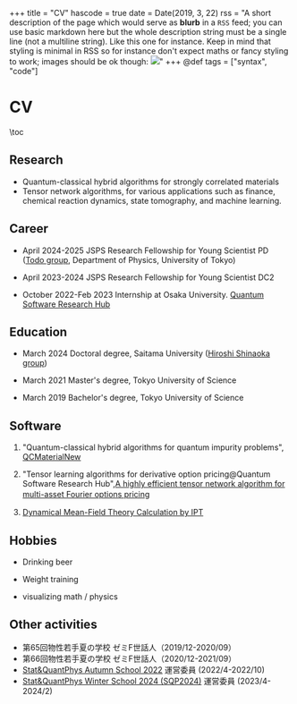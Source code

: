 +++
title = "CV"
hascode = true
date = Date(2019, 3, 22)
rss = "A short description of the page which would serve as **blurb** in a `RSS` feed; you can use basic markdown here but the whole description string must be a single line (not a multiline string). Like this one for instance. Keep in mind that styling is minimal in RSS so for instance don't expect maths or fancy styling to work; images should be ok though: ![](https://upload.wikimedia.org/wikipedia/en/3/32/Rick_and_Morty_opening_credits.jpeg)"
+++
@def tags = ["syntax", "code"]

# CV

\toc

## Research 
- Quantum-classical hybrid algorithms for strongly correlated materials
- Tensor network algorithms, for various applications such as finance, chemical reaction dynamics, state tomography, and machine learning.

## Career 
- April 2024-2025 JSPS Research Fellowship for Young Scientist PD ([Todo group](https://exa.phys.s.u-tokyo.ac.jp/ja), Department of Physics, University of Tokyo) 

- April 2023-2024 JSPS Research Fellowship for Young Scientist DC2

- October 2022-Feb 2023 Internship at Osaka University. [Quantum Software Research Hub](https://qsrh.jp/seminar/)

## Education
- March 2024 Doctoral degree, Saitama University ([Hiroshi Shinaoka group](https://shinaoka.sakura.ne.jp))

- March 2021 Master's degree, Tokyo University of Science

- March 2019 Bachelor's degree, Tokyo University of Science

## Software 

1. "Quantum-classical hybrid algorithms for quantum impurity problems", [QCMaterialNew](https://github.com/sakurairihito/QCMaterialNew)

2. "Tensor learning algorithms for derivative option pricing@Quantum Software Research Hub",[A highly efficient tensor network algorithm for multi-asset Fourier options pricing](https://arxiv.org/abs/2203.02804)　

3. [Dynamical Mean-Field Theory Calculation by IPT](https://spm-lab.github.io/sparse-ir-tutorial/src/DMFT_IPT_jl.html)


## Hobbies
- Drinking beer

- Weight training

- visualizing math / physics


## Other activities

- 第65回物性若手夏の学校 ゼミF世話人（2019/12-2020/09）
- 第66回物性若手夏の学校 ゼミF世話人（2020/12-2021/09）
- [Stat&QuantPhys Autumn School 2022](http://hatano-lab.iis.u-tokyo.ac.jp/manami/SQP2022/index_jp.html) 運営委員 (2022/4-2022/10)
- [Stat&QuantPhys Winter School 2024 (SQP2024)](http://hatano-lab.iis.u-tokyo.ac.jp/norihiro/SQP2024/index.html) 運営委員 (2023/4-2024/2)

